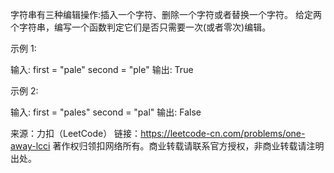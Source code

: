 字符串有三种编辑操作:插入一个字符、删除一个字符或者替换一个字符。 
给定两个字符串，编写一个函数判定它们是否只需要一次(或者零次)编辑。


示例 1:

输入: 
first = "pale"
second = "ple"
输出: True
 

示例 2:

输入: 
first = "pales"
second = "pal"
输出: False

来源：力扣（LeetCode）
链接：https://leetcode-cn.com/problems/one-away-lcci
著作权归领扣网络所有。商业转载请联系官方授权，非商业转载请注明出处。